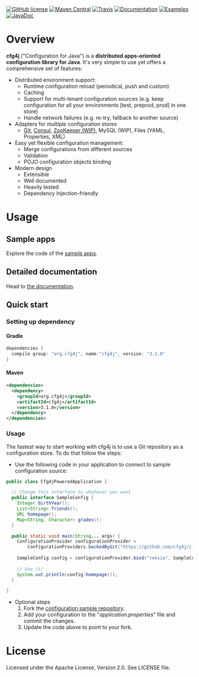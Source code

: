 [![GitHub license](https://img.shields.io/github/license/cfg4j/cfg4j.svg)](https://github.com/cfg4j/cfg4j/blob/master/LICENSE)
[![Maven Central](https://img.shields.io/maven-central/v/org.cfg4j/cfg4j.svg)](http://search.maven.org/#search|ga|1|org.cfg4j.cfg4j)
[![Travis](https://img.shields.io/travis/cfg4j/cfg4j.svg)](https://travis-ci.org/cfg4j/cfg4j)
[![Documentation](https://img.shields.io/badge/documentation-www.cfg4j.org-blue.svg)](http://cfg4j.org)
[![Examples](https://img.shields.io/badge/demo-here-blue.svg)](https://github.com/cfg4j/cfg4j-sample-apps)
[![JavaDoc](https://img.shields.io/badge/javadoc-html-blue.svg)](http://www.javadoc.io/doc/org.cfg4j/cfg4j)

# Overview
**cfg4j** ("Configuration for Java") is a **distributed apps-oriented configuration library for Java**. It's very simple to use
 yet offers a comprehensive set of features:
* Distributed environment support:
    * Runtime configuration reload (periodical, push and custom)
    * Caching
    * Support for multi-tenant configuration sources (e.g. keep configuration for all your environments [test, preprod, prod] in one store)
    * Handle network failures (e.g. re-try, fallback to another source)
* Adapters for multiple configuration stores
    * [Git](), [Consul](https://consul.io/), [ZooKeeper (WIP)](https://zookeeper.apache.org/), MySQL (WIP), Files (YAML, Properties, XML)
* Easy yet flexible configuration management:
    * Merge configurations from different sources
    * Validation
    * POJO configuration objects binding
* Modern design
    * Extensible
    * Well documented
    * Heavily tested
    * Dependency Injection-friendly

# Usage

## Sample apps
Explore the code of the [sample apps](https://github.com/cfg4j/cfg4j-sample-apps).

## Detailed documentation
Head to [the documentation](http://cfg4j.org).

## Quick start
### Setting up dependency
#### Gradle
```groovy
dependencies {
  compile group: "org.cfg4j", name:"cfg4j", version: "3.1.0"
}
```

#### Maven
```xml
<dependencies>
  <dependency>
    <groupId>org.cfg4j</groupId>
    <artifactId>cfg4j</artifactId>
    <version>3.1.0</version>
  </dependency>
</dependencies>
```

### Usage
The fastest way to start working with cfg4j is to use a Git repository as a configuration store. To do that follow the steps:

* Use the following code in your application to connect to sample configuration source:
```java
public class Cfg4jPoweredApplication {

  // Change this interface to whatever you want
  public interface SampleConfig {  
    Integer birthYear();  
    List<String> friends();  
    URL homepage();  
    Map<String, Character> grades();  
  }

  public static void main(String... args) {
    ConfigurationProvider configurationProvider =
        ConfigurationProviders.backedByGit("https://github.com/cfg4j/cfg4j-git-sample-config.git");
    
    SampleConfig config = configurationProvider.bind("reksio", SampleConfig.class);
    
    // Use it!
    System.out.println(config.homepage());
  }

}
```

* Optional steps
    1. Fork the [configuration sample repository](https://github.com/cfg4j/cfg4j-git-sample-config).
    2. Add your configuration to the "*application.properties*" file and commit the changes.
    3. Update the code above to point to your fork.
    
# License
Licensed under the Apache License, Version 2.0. See LICENSE file.
